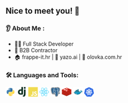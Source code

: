 ## Nice to meet you! 👋

### 👂 About Me :
- 🧑‍💻 Full Stack Developer
- 📝 B2B Contractor
- 🏠 frappe-it.hr | 🚀 yazo.ai | 🏢 olovka.com.hr

### 🛠️ Languages and Tools:
<div dir="auto">
<a target="_blank" rel="noopener noreferrer" href="https://github.com/devicons/devicon/blob/master/icons/python/python-original.svg"><img src="https://github.com/devicons/devicon/blob/master/icons/python/python-original.svg" title="Python" alt="Python" width="26" height="26" style="max-width: 100%; height: auto; max-height: 26px;"></a>
<a target="_blank" rel="noopener noreferrer" href="https://github.com/devicons/devicon/blob/master/icons/django/django-plain.svg"><img src="https://github.com/devicons/devicon/blob/master/icons/django/django-plain.svg" title="Django" alt="Django" width="26" height="26" style="max-width: 100%; height: auto; max-height: 26px;"></a>
<a target="_blank" rel="noopener noreferrer" href="https://github.com/devicons/devicon/blob/master/icons/javascript/javascript-plain.svg"><img src="https://github.com/devicons/devicon/raw/master/icons/javascript/javascript-plain.svg" title="JavaScript" alt="JavaScript" width="26" height="26" style="max-width: 100%; height: auto; max-height: 26px;"></a>
<a target="_blank" rel="noopener noreferrer" href="https://github.com/devicons/devicon/blob/master/icons/react/react-original.svg"><img src="https://github.com/devicons/devicon/raw/master/icons/react/react-original.svg" title="React" alt="React" width="26" height="26" style="max-width: 100%; height: auto; max-height: 26px;"></a>
<a target="_blank" rel="noopener noreferrer" href="https://github.com/devicons/devicon/blob/master/icons/postgresql/postgresql-original.svg"><img src="https://github.com/devicons/devicon/raw/master/icons/postgresql/postgresql-original.svg" title="Postgres" alt="Postgres" width="26" height="26" style="max-width: 100%; height: auto; max-height: 26px;"></a>
<a target="_blank" rel="noopener noreferrer" href="https://github.com/devicons/devicon/blob/master/icons/redis/redis-original.svg"><img src="https://github.com/devicons/devicon/blob/master/icons/redis/redis-original.svg" title="Redis" alt="Redis" width="26" height="26" style="max-width: 100%; height: auto; max-height: 26px;"></a>
<a target="_blank" rel="noopener noreferrer" href="https://github.com/devicons/devicon/blob/master/icons/docker/docker-original.svg"><img src="https://github.com/devicons/devicon/blob/master/icons/docker/docker-original.svg" title="Docker" alt="Docker" width="26" height="26" style="max-width: 100%; height: auto; max-height: 26px;"></a>
<a target="_blank" rel="noopener noreferrer" href="https://github.com/devicons/devicon/blob/master/icons/kubernetes/kubernetes-original.svg"><img src="https://github.com/devicons/devicon/blob/master/icons/kubernetes/kubernetes-original.svg" title="Kubernetes" alt="Kubernetes" width="26" height="26" style="max-width: 100%; height: auto; max-height: 26px;"></a>
</div>

<!--
**francotrax/francotrax** is a ✨ _special_ ✨ repository because its `README.md` (this file) appears on your GitHub profile.

Here are some ideas to get you started:

- 🔭 I’m currently working on ...
- 🌱 I’m currently learning ...
- 👯 I’m looking to collaborate on ...
- 🤔 I’m looking for help with ...
- 💬 Ask me about ...
- 📫 How to reach me: ...
- 😄 Pronouns: ...
- ⚡ Fun fact: ...
-->
